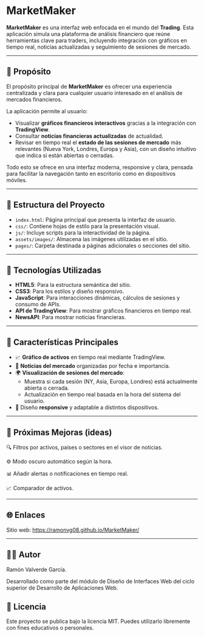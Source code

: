 # MarketMaker

**MarketMaker** es una interfaz web enfocada en el mundo del **Trading**.
Esta aplicación simula una plataforma de análisis financiero que reúne herramientas clave para traders, incluyendo integración con gráficos en tiempo real, noticias actualizadas y seguimiento de sesiones de mercado.

---

## 🎯 Propósito

El propósito principal de **MarketMaker** es ofrecer una experiencia centralizada y clara para cualquier usuario interesado en el análisis de mercados financieros.

La aplicación permite al usuario:

- Visualizar **gráficos financieros interactivos** gracias a la integración con **TradingView**.
- Consultar **noticias financieras actualizadas** de actualidad.
- Revisar en tiempo real el **estado de las sesiones de mercado** más relevantes (Nueva York, Londres, Europa y Asia), con un diseño intuitivo que indica si están abiertas o cerradas.

Todo esto se ofrece en una interfaz moderna, responsive y clara, pensada para facilitar la navegación tanto en escritorio como en dispositivos móviles.

---

## 🧩 Estructura del Proyecto

- `index.html`: Página principal que presenta la interfaz de usuario.
- `css/`: Contiene hojas de estilo para la presentación visual.
- `js/`: Incluye scripts para la interactividad de la página.
- `assets/images/`: Almacena las imágenes utilizadas en el sitio.
- `pages/`: Carpeta destinada a páginas adicionales o secciones del sitio.

---

## 🔧 Tecnologías Utilizadas

- **HTML5**: Para la estructura semántica del sitio.
- **CSS3**: Para los estilos y diseño responsivo.
- **JavaScript**: Para interacciones dinámicas, cálculos de sesiones y consumo de APIs.
- **API de TradingView**: Para mostrar gráficos financieros en tiempo real.
- **NewsAPI**: Para mostrar noticias financieras.

---

## 🚀 Características Principales

- 📈 **Gráfico de activos** en tiempo real mediante TradingView.
- 📰 **Noticias del mercado** organizadas por fecha e importancia.
- 🌍 **Visualización de sesiones del mercado**:
  - Muestra si cada sesión (NY, Asia, Europa, Londres) está actualmente abierta o cerrada.
  - Actualización en tiempo real basada en la hora del sistema del usuario.
- 📱 Diseño **responsive** y adaptable a distintos dispositivos.

---

## 📌 Próximas Mejoras (ideas)
🔍 Filtros por activos, países o sectores en el visor de noticias.

⚙️ Modo oscuro automático según la hora.

📊 Añadir alertas o notificaciones en tiempo real.

📈 Comparador de activos.

---

## 🌐 Enlaces

Sitio web: https://ramonvg08.github.io/MarketMaker/

---

## 👨‍💻 Autor
Ramón Valverde García.

Desarrollado como parte del módulo de Diseño de Interfaces Web del ciclo superior de Desarrollo de Aplicaciones Web.

## 📄 Licencia
Este proyecto se publica bajo la licencia MIT.
Puedes utilizarlo libremente con fines educativos o personales.
